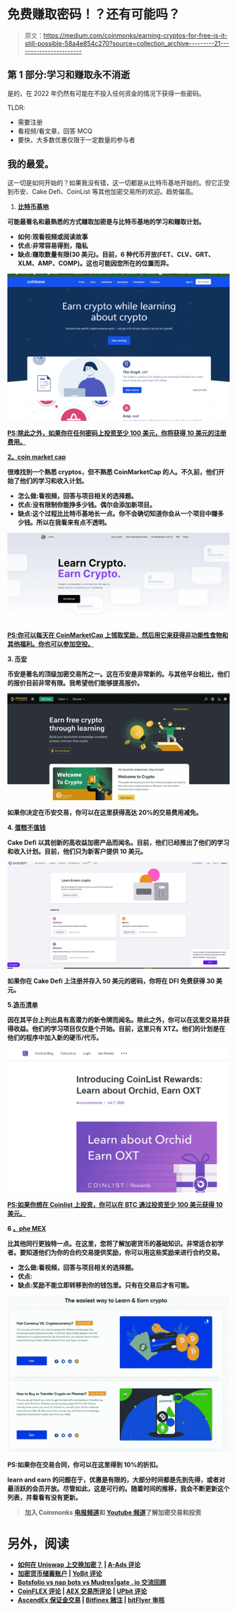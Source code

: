 # 免费赚取密码！？还有可能吗？

> 原文：<https://medium.com/coinmonks/earning-cryptos-for-free-is-it-still-possible-58a4e854c270?source=collection_archive---------21----------------------->

## 第 1 部分:学习和赚取永不消逝

是的，在 2022 年仍然有可能在不投入任何资金的情况下获得一些密码。

TLDR:

*   需要注册
*   看视频/看文章，回答 MCQ
*   要快，大多数优惠仅限于一定数量的参与者

## 我的最爱。

这一切是如何开始的？如果我没有错，这一切都是从比特币基地开始的。但它正受到币安、Cake Defi、CoinList 等其他加密交易所的欢迎。趋势偏高。

1.  [**比特币基地**](https://www.coinbase.com/join/chaudh_qdw)

**可能最著名和最熟悉的方式赚取加密是与比特币基地的学习和赚取计划。**

*   **如何:观看视频或阅读故事**
*   **优点:非常容易得到，隐私**
*   **缺点:赚取数量有限(30 美元)。目前，6 种代币开放(FET、CLV、GRT、XLM、AMP、COMP)。这也可能因您所在的位置而异。**

**![](img/6499a6f508fae88eef16a09c470e2625.png)**

**[PS:除此之外，如果你在任何密码上投资至少 100 美元，你将获得 10 美元的注册费用。](https://www.coinbase.com/join/chaudh_qdw)**

**[2。**coin market cap**](https://coinmarketcap.com/invite?ref=YF57QF68)**

**很难找到一个熟悉 cryptos，但不熟悉 CoinMarketCap 的人。不久前，他们开始了他们的学习和收入计划。**

*   **怎么做:看视频，回答与项目相关的选择题。**
*   **优点:没有限制你能挣多少钱。偶尔会添加新项目。**
*   **缺点:这个过程比比特币基地长一点。你不会确切知道你会从一个项目中赚多少钱。所以在我看来有点不透明。**

**![](img/65ef3fb01f0c57b9c4a242f326d9af46.png)**

**[PS:你可以每天在 CoinMarketCap 上领取奖励，然后用它来获得非功能性食物和其他福利。你也可以参加空投。](https://coinmarketcap.com/invite?ref=YF57QF68//)**

**3. [**币安**](https://accounts.binance.com/en/register?ref=GMI4CCO6)**

**币安是著名的顶级加密交易所之一。这在币安是非常新的。与其他平台相比，他们的报价目前非常有限。我希望他们能够提高报价。**

**![](img/57f439fa0f55d9f560147b1f0daefaa7.png)**

**如果你决定在币安交易，你可以在这里获得高达 20%的交易费用减免。**

**4. [**蛋糕不值钱**](https://app.cakedefi.com?ref=135917)**

**Cake Defi 以其创新的高收益加密产品而闻名。目前，他们已经推出了他们的学习和收入计划。目前，他们只为新客户提供 10 美元。**

**![](img/f58bef5c54c3deff981cdcde71cbbfaa.png)**

**如果你在 Cake Defi 上注册并存入 50 美元的密码，你将在 DFI 免费获得 30 美元。**

**5.[造币清单](https://coinlist.co/clt?referral_code=ZCFNAG)**

**因在其平台上列出具有高潜力的新令牌而闻名。除此之外，你可以在这里交易并获得收益。他们的学习项目仅仅是个开始。目前，这里只有 XTZ。他们的计划是在他们的程序中加入新的硬币/代币。**

**![](img/db5f638bd5cb98f55c2de476fc73180f.png)**

**[PS:如果你想在 Coinlist 上投资，你可以在 BTC 通过投资至少 100 美元获得 10 美元。](https://coinlist.co/clt?referral_code=ZCFNAG)**

**6 [。**phe MEX**](https://phemex.com/register?referralCode=G5FA63)**

**比其他同行更独特一点。在这里，您将了解加密货币的基础知识。非常适合初学者。要知道他们为你的合约交易提供奖励，你可以用这些奖励来进行合约交易。**

*   **怎么做:看视频，回答与项目相关的选择题。**
*   **优点:**
*   **缺点:奖励不能立即转移到你的钱包里。只有在交易后才有可能。**

**![](img/2726e6b1bb2262f5bcd50bebbe7f9141.png)**

**PS:如果你在交易合同，你可以在这里得到 10%的折扣。**

****learn and earn** 的问题在于，优惠是有限的，大部分时间都是先到先得，或者对最活跃的会员开放。尽管如此，这是可行的。随着时间的推移，我会不断更新这个列表，并看看有没有更新。**

> **加入 Coinmonks [电报频道](https://t.me/coincodecap)和 [Youtube 频道](https://www.youtube.com/c/coinmonks/videos)了解加密交易和投资**

# **另外，阅读**

*   **[如何在 Uniswap 上交换加密？](https://coincodecap.com/swap-crypto-on-uniswap) | [A-Ads 评论](https://coincodecap.com/a-ads-review)**
*   **[加密货币储蓄账户](/coinmonks/cryptocurrency-savings-accounts-be3bc0feffbf) | [YoBit 评论](/coinmonks/yobit-review-175464162c62)**
*   **[Botsfolio vs nap bots vs Mudrex](/coinmonks/botsfolio-vs-napbots-vs-mudrex-c81344970c02)|[gate . io 交流回顾](/coinmonks/gate-io-exchange-review-61bf87b7078f)**
*   **[CoinFLEX 评论](https://coincodecap.com/coinflex-review) | [AEX 交易所评论](https://coincodecap.com/aex-exchange-review) | [UPbit 评论](https://coincodecap.com/upbit-review)**
*   **[AscendEx 保证金交易](https://coincodecap.com/ascendex-margin-trading) | [Bitfinex 赌注](https://coincodecap.com/bitfinex-staking) | [bitFlyer 审核](https://coincodecap.com/bitflyer-review)**